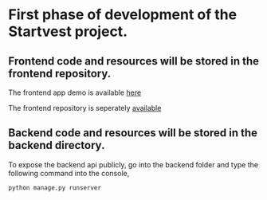 # First phase of development of the Startvest project.

## Frontend code and resources will be stored in the frontend repository.
The frontend app demo is available [here](https://startvest.github.io/frontend/#/)

The frontend repository is seperately [available](https://github.com/Startvest/frontend)


## Backend code and resources will be stored in the backend directory.
To expose the backend api publicly, go into the backend folder and type the following command into the console,
```
python manage.py runserver
```
